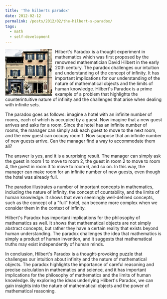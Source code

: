 ```yaml
---
title: 'The hilberts paradox'
date: 2012-02-12
permalink: /posts/2012/02/the-hilbert-s-paradox/
tags:
  - math
  - self-development
---
```


<img width="150" alt="hotel" src="/images/posts/the-hilbert-s-paradox.jpg" style="float: left; margin-right: 10px;" /> Hilbert's Paradox is a thought experiment in mathematics which was first proposed by the renowned mathematician David Hilbert in the early 20th century. The paradox challenges our intuition and understanding of the concept of infinity. It has important implications for our understanding of the nature of mathematical objects and the limits of human knowledge. Hilbert's Paradox is a prime example of a problem that highlights the counterintuitive nature of infinity and the challenges that arise when dealing with infinite sets. 

The paradox goes as follows: imagine a hotel with an infinite number of rooms, each of which is occupied by a guest. Now imagine that a new guest arrives and asks for a room. Since the hotel has an infinite number of rooms, the manager can simply ask each guest to move to the next room, and the new guest can occupy room 1. Now suppose that an infinite number of new guests arrive. Can the manager find a way to accommodate them all?

The answer is yes, and it is a surprising result. The manager can simply ask the guest in room 1 to move to room 2, the guest in room 2 to move to room 4, the guest in room 3 to move to room 6, and so on. In this way, the manager can make room for an infinite number of new guests, even though the hotel was already full.

The paradox illustrates a number of important concepts in mathematics, including the nature of infinity, the concept of countability, and the limits of human knowledge. It shows that even seemingly well-defined concepts, such as the concept of a "full" hotel, can become more complex when we consider them in the context of infinity.

Hilbert's Paradox has important implications for the philosophy of mathematics as well. It shows that mathematical objects are not simply abstract concepts, but rather they have a certain reality that exists beyond human understanding. The paradox challenges the idea that mathematics is simply a product of human invention, and it suggests that mathematical truths may exist independently of human minds.

In conclusion, Hilbert's Paradox is a thought-provoking puzzle that challenges our intuition about infinity and the nature of mathematical objects. The paradox highlights the importance of careful reasoning and precise calculation in mathematics and science, and it has important implications for the philosophy of mathematics and the limits of human knowledge. By exploring the ideas underlying Hilbert's Paradox, we can gain insights into the nature of mathematical objects and the power of mathematical reasoning.
